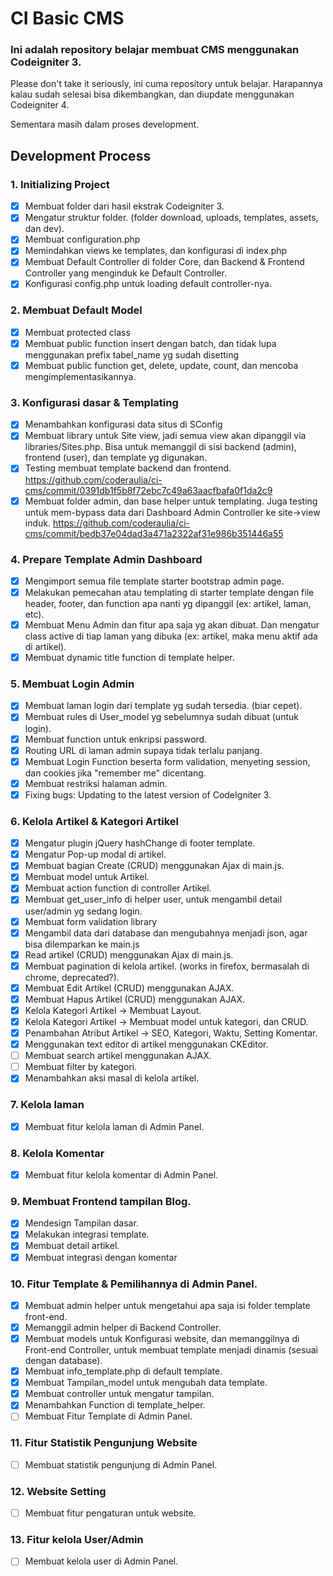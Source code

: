 # CI Basic CMS

### Ini adalah repository belajar membuat CMS menggunakan Codeigniter 3.

Please don't take it seriously, ini cuma repository untuk belajar. Harapannya kalau sudah selesai bisa dikembangkan, dan diupdate menggunakan Codeigniter 4.

Sementara masih dalam proses development.

## Development Process

### 1. Initializing Project

- [x] Membuat folder dari hasil ekstrak Codeigniter 3.
- [x] Mengatur struktur folder. (folder download, uploads, templates, assets, dan dev).
- [x] Membuat configuration.php
- [x] Memindahkan views ke templates, dan konfigurasi di index.php
- [x] Membuat Default Controller di folder Core, dan Backend & Frontend Controller yang menginduk ke Default Controller.
- [x] Konfigurasi config.php untuk loading default controller-nya.

### 2. Membuat Default Model

- [x] Membuat protected class
- [x] Membuat public function insert dengan batch, dan tidak lupa menggunakan prefix tabel_name yg sudah disetting
- [x] Membuat public function get, delete, update, count, dan mencoba mengimplementasikannya.

### 3. Konfigurasi dasar & Templating

- [x] Menambahkan konfigurasi data situs di SConfig
- [x] Membuat library untuk Site view, jadi semua view akan dipanggil via libraries/Sites.php. Bisa untuk memanggil di sisi backend (admin), frontend (user), dan template yg digunakan.
- [x] Testing membuat template backend dan frontend. https://github.com/coderaulia/ci-cms/commit/0391db1f5b8f72ebc7c49a63aacfbafa0f1da2c9
- [x] Membuat folder admin, dan base helper untuk templating. Juga testing untuk mem-bypass data dari Dashboard Admin Controller ke site->view induk. https://github.com/coderaulia/ci-cms/commit/bedb37e04dad3a471a2322af31e986b351446a55

### 4. Prepare Template Admin Dashboard

- [x] Mengimport semua file template starter bootstrap admin page.
- [x] Melakukan pemecahan atau templating di starter template dengan file header, footer, dan function apa nanti yg dipanggil (ex: artikel, laman, etc).
- [x] Membuat Menu Admin dan fitur apa saja yg akan dibuat. Dan mengatur class active di tiap laman yang dibuka (ex: artikel, maka menu aktif ada di artikel).
- [x] Membuat dynamic title function di template helper.

### 5. Membuat Login Admin

- [x] Membuat laman login dari template yg sudah tersedia. (biar cepet).
- [x] Membuat rules di User_model yg sebelumnya sudah dibuat (untuk login).
- [x] Membuat function untuk enkripsi password.
- [x] Routing URL di laman admin supaya tidak terlalu panjang.
- [x] Membuat Login Function beserta form validation, menyeting session, dan cookies jika "remember me" dicentang.
- [x] Membuat restriksi halaman admin.
- [x] Fixing bugs: Updating to the latest version of CodeIgniter 3.

### 6. Kelola Artikel & Kategori Artikel

- [x] Mengatur plugin jQuery hashChange di footer template.
- [x] Mengatur Pop-up modal di artikel.
- [x] Membuat bagian Create (CRUD) menggunakan Ajax di main.js.
- [x] Membuat model untuk Artikel.
- [x] Membuat action function di controller Artikel.
- [x] Membuat get_user_info di helper user, untuk mengambil detail user/admin yg sedang login.
- [x] Membuat form validation library
- [x] Mengambil data dari database dan mengubahnya menjadi json, agar bisa dilemparkan ke main.js
- [x] Read artikel (CRUD) menggunakan Ajax di main.js.
- [x] Membuat pagination di kelola artikel. (works in firefox, bermasalah di chrome, deprecated?).
- [x] Membuat Edit Artikel (CRUD) menggunakan AJAX.
- [x] Membuat Hapus Artikel (CRUD) menggunakan AJAX.
- [x] Kelola Kategori Artikel -> Membuat Layout.
- [x] Kelola Kategori Artikel -> Membuat model untuk kategori, dan CRUD.
- [x] Penambahan Atribut Artikel -> SEO, Kategori, Waktu, Setting Komentar.
- [x] Menggunakan text editor di artikel menggunakan CKEditor.
- [ ] Membuat search artikel menggunakan AJAX.
- [ ] Membuat filter by kategori.
- [x] Menambahkan aksi masal di kelola artikel.

### 7. Kelola laman

- [x] Membuat fitur kelola laman di Admin Panel.

### 8. Kelola Komentar

- [x] Membuat fitur kelola komentar di Admin Panel.

### 9. Membuat Frontend tampilan Blog.

- [x] Mendesign Tampilan dasar.
- [x] Melakukan integrasi template.
- [x] Membuat detail artikel.
- [x] Membuat integrasi dengan komentar

### 10. Fitur Template & Pemilihannya di Admin Panel.

- [x] Membuat admin helper untuk mengetahui apa saja isi folder template front-end.
- [x] Memanggil admin helper di Backend Controller.
- [x] Membuat models untuk Konfigurasi website, dan memanggilnya di Front-end Controller, untuk membuat template menjadi dinamis (sesuai dengan database).
- [x] Membuat info_template.php di default template.
- [x] Membuat Tampilan_model untuk mengubah data template.
- [x] Membuat controller untuk mengatur tampilan.
- [x] Menambahkan Function di template_helper.
- [ ] Membuat Fitur Template di Admin Panel.

### 11. Fitur Statistik Pengunjung Website

- [ ] Membuat statistik pengunjung di Admin Panel.

### 12. Website Setting

- [ ] Membuat fitur pengaturan untuk website.

### 13. Fitur kelola User/Admin

- [ ] Membuat kelola user di Admin Panel.
